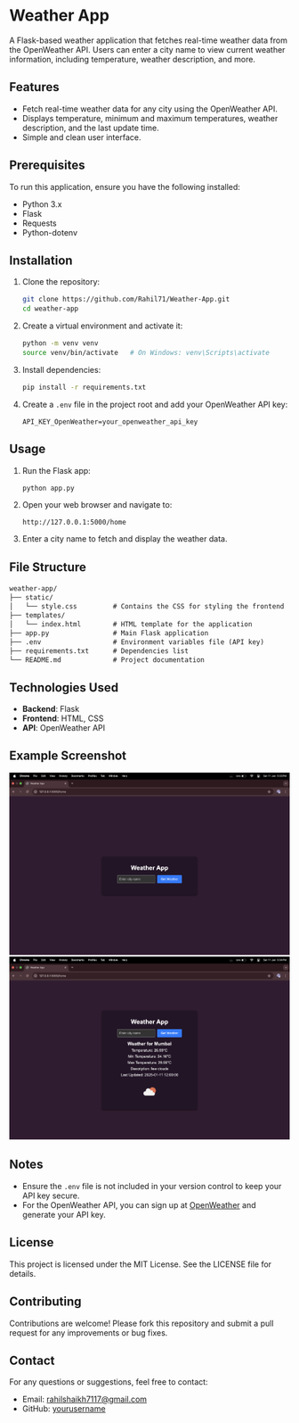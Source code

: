 # Weather App

A Flask-based weather application that fetches real-time weather data from the OpenWeather API. Users can enter a city name to view current weather information, including temperature, weather description, and more.

## Features

- Fetch real-time weather data for any city using the OpenWeather API.
- Displays temperature, minimum and maximum temperatures, weather description, and the last update time.
- Simple and clean user interface.

## Prerequisites

To run this application, ensure you have the following installed:

- Python 3.x
- Flask
- Requests
- Python-dotenv

## Installation

1. Clone the repository:
   ```bash
   git clone https://github.com/Rahil71/Weather-App.git
   cd weather-app
   ```

2. Create a virtual environment and activate it:
   ```bash
   python -m venv venv
   source venv/bin/activate   # On Windows: venv\Scripts\activate
   ```

3. Install dependencies:
   ```bash
   pip install -r requirements.txt
   ```

4. Create a `.env` file in the project root and add your OpenWeather API key:
   ```
   API_KEY_OpenWeather=your_openweather_api_key
   ```

## Usage

1. Run the Flask app:
   ```bash
   python app.py
   ```

2. Open your web browser and navigate to:
   ```
   http://127.0.0.1:5000/home
   ```

3. Enter a city name to fetch and display the weather data.

## File Structure

```
weather-app/
├── static/
│   └── style.css         # Contains the CSS for styling the frontend
├── templates/
│   └── index.html        # HTML template for the application
├── app.py                # Main Flask application
├── .env                  # Environment variables file (API key)
├── requirements.txt      # Dependencies list
└── README.md             # Project documentation
```

## Technologies Used

- **Backend**: Flask
- **Frontend**: HTML, CSS
- **API**: OpenWeather API

## Example Screenshot

![Screenshot](./static/images/home1.png)
![Screenshot](./static/images/home2.png)

## Notes

- Ensure the `.env` file is not included in your version control to keep your API key secure.
- For the OpenWeather API, you can sign up at [OpenWeather](https://openweathermap.org/) and generate your API key.

## License

This project is licensed under the MIT License. See the LICENSE file for details.

## Contributing

Contributions are welcome! Please fork this repository and submit a pull request for any improvements or bug fixes.

## Contact

For any questions or suggestions, feel free to contact:
- Email: rahilshaikh7117@gmail.com
- GitHub: [yourusername](https://github.com/Rahil71)

